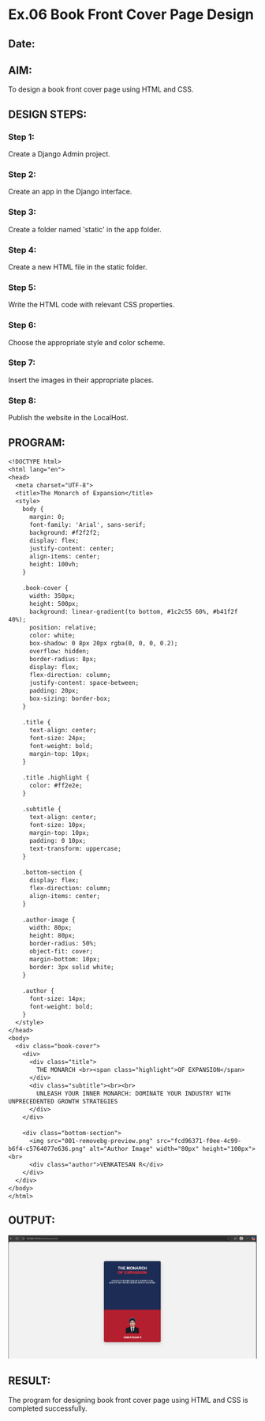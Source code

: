 # Ex.06 Book Front Cover Page Design
## Date:

## AIM:
To design a book front cover page using HTML and CSS.

## DESIGN STEPS:

### Step 1:
Create a Django Admin project.

### Step 2:
Create an app in the Django interface.

### Step 3:
Create a folder named 'static' in the app folder.

### Step 4:
Create a new HTML file in the static folder.

### Step 5:
Write the HTML code with relevant CSS properties.

### Step 6:
Choose the appropriate style and color scheme.

### Step 7:
Insert the images in their appropriate places.

### Step 8:
Publish the website in the LocalHost.

## PROGRAM:
```
<!DOCTYPE html>
<html lang="en">
<head>
  <meta charset="UTF-8">
  <title>The Monarch of Expansion</title>
  <style>
    body {
      margin: 0;
      font-family: 'Arial', sans-serif;
      background: #f2f2f2;
      display: flex;
      justify-content: center;
      align-items: center;
      height: 100vh;
    }

    .book-cover {
      width: 350px;
      height: 500px;
      background: linear-gradient(to bottom, #1c2c55 60%, #b41f2f 40%);
      position: relative;
      color: white;
      box-shadow: 0 8px 20px rgba(0, 0, 0, 0.2);
      overflow: hidden;
      border-radius: 8px;
      display: flex;
      flex-direction: column;
      justify-content: space-between;
      padding: 20px;
      box-sizing: border-box;
    }

    .title {
      text-align: center;
      font-size: 24px;
      font-weight: bold;
      margin-top: 10px;
    }

    .title .highlight {
      color: #ff2e2e;
    }

    .subtitle {
      text-align: center;
      font-size: 10px;
      margin-top: 10px;
      padding: 0 10px;
      text-transform: uppercase;
    }

    .bottom-section {
      display: flex;
      flex-direction: column;
      align-items: center;
    }

    .author-image {
      width: 80px;
      height: 80px;
      border-radius: 50%;
      object-fit: cover;
      margin-bottom: 10px;
      border: 3px solid white;
    }

    .author {
      font-size: 14px;
      font-weight: bold;
    }
  </style>
</head>
<body>
  <div class="book-cover">
    <div>
      <div class="title">
        THE MONARCH <br><span class="highlight">OF EXPANSION</span>
      </div>
      <div class="subtitle"><br><br>
        UNLEASH YOUR INNER MONARCH: DOMINATE YOUR INDUSTRY WITH UNPRECEDENTED GROWTH STRATEGIES
      </div>
    </div>

    <div class="bottom-section">
      <img src="001-removebg-preview.png" src="fcd96371-f0ee-4c99-b6f4-c5764077e636.png" alt="Author Image" width="80px" height="100px"><br>
      <div class="author">VENKATESAN R</div>
    </div>
  </div>
</body>
</html>
```

## OUTPUT:
![alt text](<Screenshot 2025-05-20 201917.png>)

## RESULT:
The program for designing book front cover page using HTML and CSS is completed successfully.

